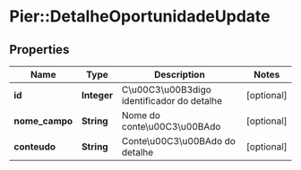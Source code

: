 # Pier::DetalheOportunidadeUpdate

## Properties
Name | Type | Description | Notes
------------ | ------------- | ------------- | -------------
**id** | **Integer** | C\u00C3\u00B3digo identificador do detalhe | [optional] 
**nome_campo** | **String** | Nome do conte\u00C3\u00BAdo | [optional] 
**conteudo** | **String** | Conte\u00C3\u00BAdo do detalhe | [optional] 


